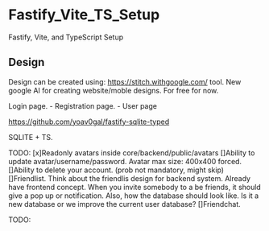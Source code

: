 # Fastify_Vite_TS_Setup
Fastify, Vite, and TypeScript Setup



## Design
Design can be created using: https://stitch.withgoogle.com/ tool. New google AI for creating website/moble designs. For free for now.



Login page.
	- Registration page.
	- User page


https://github.com/yoav0gal/fastify-sqlite-typed

SQLITE + TS.



TODO:
	[x]Readonly avatars inside core/backend/public/avatars
	[]Ability to update avatar/username/password. Avatar max size: 400x400 forced.
	[]Ability to delete your account. (prob not mandatory, might skip)
	[]Friendlist. Think about the friendlis design for backend system. Already have frontend concept. When you invite somebody to a be friends, it should give a pop up or notification. Also, how the database should look like. Is it a new database or we improve the current user database?
	[]Friendchat.

TODO: 


